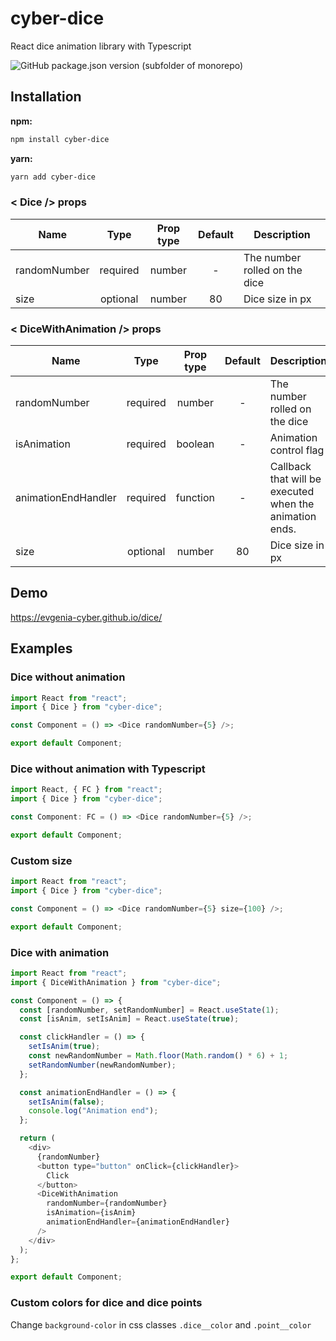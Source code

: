 # cyber-dice

React dice animation library with Typescript

![GitHub package.json version (subfolder of monorepo)](https://img.shields.io/github/package-json/v/Evgenia-cyber/dice?filename=package.json&style=plastic)

## Installation

**npm:**

```sh
npm install cyber-dice
```

**yarn:**

```sh
yarn add cyber-dice
```

### < Dice /> props

| Name         |   Type   | Prop type | Default | Description                   |
| ------------ | :------: | :-------: | :-----: | ----------------------------- |
| randomNumber | required |  number   |    -    | The number rolled on the dice |
| size         | optional |  number   |   80    | Dice size in px               |

### < DiceWithAnimation /> props

| Name                |   Type   | Prop type | Default | Description                                             |
| ------------------- | :------: | :-------: | :-----: | ------------------------------------------------------- |
| randomNumber        | required |  number   |    -    | The number rolled on the dice                           |
| isAnimation         | required |  boolean  |    -    | Animation control flag                                  |
| animationEndHandler | required | function  |    -    | Callback that will be executed when the animation ends. |
| size                | optional |  number   |   80    | Dice size in px                                         |

## Demo

https://evgenia-cyber.github.io/dice/

## Examples

### Dice without animation

```js
import React from "react";
import { Dice } from "cyber-dice";

const Component = () => <Dice randomNumber={5} />;

export default Component;
```

### Dice without animation with Typescript

```js
import React, { FC } from "react";
import { Dice } from "cyber-dice";

const Component: FC = () => <Dice randomNumber={5} />;

export default Component;
```

### Custom size

```js
import React from "react";
import { Dice } from "cyber-dice";

const Component = () => <Dice randomNumber={5} size={100} />;

export default Component;
```

### Dice with animation

```js
import React from "react";
import { DiceWithAnimation } from "cyber-dice";

const Component = () => {
  const [randomNumber, setRandomNumber] = React.useState(1);
  const [isAnim, setIsAnim] = React.useState(true);

  const clickHandler = () => {
    setIsAnim(true);
    const newRandomNumber = Math.floor(Math.random() * 6) + 1;
    setRandomNumber(newRandomNumber);
  };

  const animationEndHandler = () => {
    setIsAnim(false);
    console.log("Animation end");
  };

  return (
    <div>
      {randomNumber}
      <button type="button" onClick={clickHandler}>
        Click
      </button>
      <DiceWithAnimation
        randomNumber={randomNumber}
        isAnimation={isAnim}
        animationEndHandler={animationEndHandler}
      />
    </div>
  );
};

export default Component;
```

### Custom colors for dice and dice points

Change `background-color` in css classes `.dice__color` and `.point__color`
